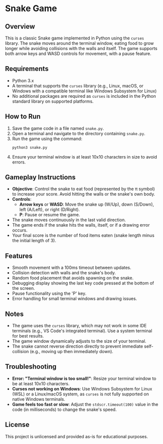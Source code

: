 # Snake Game

## Overview
This is a classic Snake game implemented in Python using the `curses` library. The snake moves around the terminal window, eating food to grow longer while avoiding collisions with the walls and itself. The game supports both arrow keys and WASD controls for movement, with a pause feature.

## Requirements
- Python 3.x
- A terminal that supports the `curses` library (e.g., Linux, macOS, or Windows with a compatible terminal like Windows Subsystem for Linux)
- No additional packages are required as `curses` is included in the Python standard library on supported platforms.

## How to Run
1. Save the game code in a file named `snake.py`.
2. Open a terminal and navigate to the directory containing `snake.py`.
3. Run the game using the command:
   ```bash
   python3 snake.py
   ```
4. Ensure your terminal window is at least 10x10 characters in size to avoid errors.

## Gameplay Instructions
- **Objective**: Control the snake to eat food (represented by the π symbol) to increase your score. Avoid hitting the walls or the snake's own body.
- **Controls**:
  - **Arrow keys** or **WASD**: Move the snake up (W/Up), down (S/Down), left (A/Left), or right (D/Right).
  - **P**: Pause or resume the game.
- The snake moves continuously in the last valid direction.
- The game ends if the snake hits the walls, itself, or if a drawing error occurs.
- Your final score is the number of food items eaten (snake length minus the initial length of 3).

## Features
- Smooth movement with a 100ms timeout between updates.
- Collision detection with walls and the snake's body.
- Random food placement that avoids spawning on the snake.
- Debugging display showing the last key code pressed at the bottom of the screen.
- Pause functionality using the 'P' key.
- Error handling for small terminal windows and drawing issues.

## Notes
- The game uses the `curses` library, which may not work in some IDE terminals (e.g., VS Code's integrated terminal). Use a system terminal for best results.
- The game window dynamically adjusts to the size of your terminal.
- The snake cannot reverse direction directly to prevent immediate self-collision (e.g., moving up then immediately down).

## Troubleshooting
- **Error: "Terminal window is too small!"**: Resize your terminal window to be at least 10x10 characters.
- **Curses not working on Windows**: Use Windows Subsystem for Linux (WSL) or a Linux/macOS system, as `curses` is not fully supported on native Windows terminals.
- **Game feels too fast or slow**: Adjust the `stdscr.timeout(100)` value in the code (in milliseconds) to change the snake's speed.

## License
This project is unlicensed and provided as-is for educational purposes.